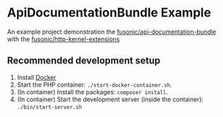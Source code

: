 # ApiDocumentationBundle Example

An example project demonstration the [fusonic/api-documentation-bundle](https://github.com/fusonic/php-api-documentation-bundle)
with the [fusonic/http-kernel-extensions](https://github.com/fusonic/php-http-kernel-extensions)

## Recommended development setup

1. Install [Docker](https://www.docker.com/)
2. Start the PHP container: `./start-docker-container.sh`.
3. (In container) Install the packages: `composer install`.
4. (In container) Start the development server (inside the container): `./bin/start-server.sh`
